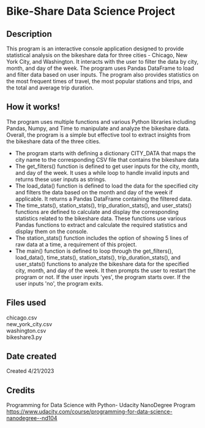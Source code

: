 # Bike-Share Data Science Project

## Description
This program is an interactive console application designed to provide statistical analysis on the bikeshare data for three cities - Chicago, New York City, and Washington. It interacts with the user to filter the data by city, month, and day of the week. The program uses Pandas DataFrame to load and filter data based on user inputs. The program also provides statistics on the most frequent times of travel, the most popular stations and trips, and the total and average trip duration.

## How it works!
The program uses multiple functions and various Python libraries including Pandas, Numpy, and Time to manipulate and analyze the bikeshare data. Overall, the program is a simple but effective tool to extract insights from the bikeshare data of the three cities.
- The program starts with defining a dictionary CITY_DATA that maps the city name to the corresponding CSV file that contains the bikeshare data
- The get_filters() function is defined to get user inputs for the city, month, and day of the week. It uses a while loop to handle invalid inputs and returns these user inputs as strings.
- The load_data() function is defined to load the data for the specified city and filters the data based on the month and day of the week if applicable. It returns a Pandas DataFrame containing the filtered data.
- The time_stats(), station_stats(), trip_duration_stats(), and user_stats() functions are defined to calculate and display the corresponding statistics related to the bikeshare data. These functions use various Pandas functions to extract and calculate the required statistics and display them on the console.
- The station_stats() function includes the option of showing 5 lines of raw data at a time, a requirement of this project.
- The main() function is defined to loop through the get_filters(), load_data(), time_stats(), station_stats(), trip_duration_stats(), and user_stats() functions to analyze the bikeshare data for the specified city, month, and day of the week. It then prompts the user to restart the program or not. If the user inputs 'yes', the program starts over. If the user inputs 'no', the program exits.

## Files used
chicago.csv <Br>
new_york_city.csv <Br>
washington.csv <Br>
bikeshare3.py <Br>


## Date created
Created 4/21/2023

## Credits
Programming for Data Science with Python- Udacity NanoDegree Program
https://www.udacity.com/course/programming-for-data-science-nanodegree--nd104
